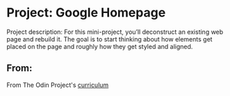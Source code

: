 # Project: Google Homepage 
Project description: For this mini-project, you’ll deconstruct an existing web page and rebuild it. The goal is to start thinking about how elements get placed on the page and roughly how they get styled and aligned. 

## From:
From The Odin Project's [curriculum](http://www.theodinproject.com/courses/web-development-101/lessons/html-css)